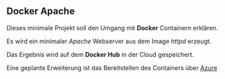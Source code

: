 ## Docker Apache
Dieses minimale Projekt soll den Umgang mit **Docker** Containern erklären.

Es wird ein minimaler _Apache_ Webserver aus dem Image _httpd_ erzeugt. 

Das Ergebnis wird auf dem **Docker Hub** in der Cloud gespeichert.

Eine geplante Erweiterung ist das Bereitstellen des Containers über [Azure][azurelink]

[azurelink]: https://portal.azure.com